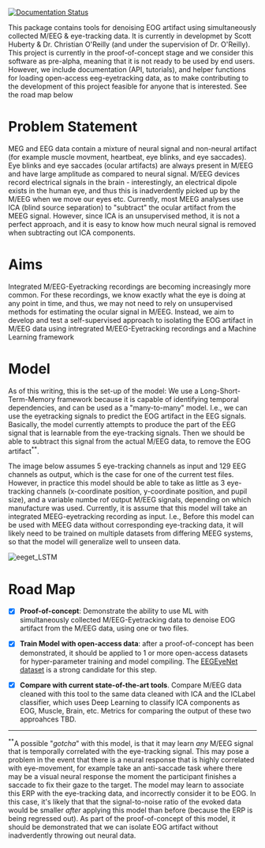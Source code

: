 [![Documentation Status](https://readthedocs.org/projects/eoglearn/badge/?version=latest)](https://eoglearn.readthedocs.io/en/latest/?badge=latest)

This package contains tools for denoising EOG artifact using simultaneously collected M/EEG & eye-tracking data. It is currently in developmet by Scott Huberty & Dr. Christian O'Reilly (and under the supervision of Dr. O'Reilly). This project is currently in the proof-of-concept stage and we consider this software as pre-alpha, meaning that it is not ready to be used by end users. However, we include documentation (API, tutorials), and helper functions for loading open-access eeg-eyetracking data, as to make contributing to the development of this project feasible for anyone that is interested. See the road map below


Problem Statement
=================

MEG and EEG data contain a mixture of neural signal and non-neural artifact (for example muscle movment, heartbeat, eye blinks, and eye saccades). Eye blinks and eye saccades (ocular artifacts) are always present in M/EEG and have large amplitude as compared to neural signal. M/EEG devices record electrical signals in the brain - interestingly, an electrical dipole exists in the human eye, and thus this is inadverdently picked up by the M/EEG when we move our eyes etc. Currently, most MEEG analyses use ICA (blind source separation) to "subtract" the ocular artifact from the MEEG signal. However, since ICA is an unsupervised method, it is not a perfect approach, and it is easy to know how much neural signal is removed when subtracting out ICA components.

Aims
====

Integrated M/EEG-Eyetracking recordings are becoming increasingly more common. For these recordings, we know exactly what the eye is doing at any point in time, and thus, we may not need to rely on unsupervised methods for estimating the ocular signal in M/EEG. Instead, we aim to develop and test a self-supervised approach to isolating the EOG artifact in M/EEG data using intregrated M/EEG-Eyetracking recordings and a Machine Learning framework

Model
=====

As of this writing, this is the set-up of the model: We use a Long-Short-Term-Memory framework because it is capable of identifying temporal dependencies, and can be used as a "many-to-many" model. I.e., we can use the eyetracking signals to predict the EOG artifact in the EEG signals. Basically, the model currently attempts to produce the part of the EEG signal that is learnable from the eye-tracking signals. Then we should be able to subtract this signal from the actual M/EEG data, to remove the EOG artifact<sup>**</sup>.

The image below assumes 5 eye-tracking channels as input and 129 EEG channels as output, which is the case for one of the current test files. However, in practice this model should be able to take  as little as 3 eye-tracking channels (x-coordinate position, y-coordinate position, and pupil size), and a variable numbe rof output M/EEG signals, depending on which manufacture was used. Currently, it is assume that this model will take an integrated MEEG-eyetracking recording as input. I.e., Before this model can be used with MEEG data without corresponding eye-tracking data, it will likely need to be trained on multiple datasets from differing MEEG systems, so that the model will generalize well to unseen data.

![eeget_LSTM](https://github.com/scott-huberty/eog-learn/assets/52462026/838b4559-9c95-4cd9-b452-ba95d2ff2d42)



Road Map
========

- [x] **Proof-of-concept**: Demonstrate the ability to use ML with simultaneously collected M/EEG-Eyetracking data to denoise EOG artifact from the M/EEG data, using one or two files.
- [x]  **Train Model with open-access data**: after a proof-of-concept has been demonstrated, it should be applied to 1 or more open-access datasets for hyper-parameter training and model compiling. The [EEGEyeNet dataset](https://osf.io/ktv7m/) is a strong candidate for this step.
- [x]  **Compare with current state-of-the-art tools**. Compare M/EEG data cleaned with this tool to the same data cleaned with ICA and the ICLabel classifier, which uses Deep 
       Learning to classify ICA components as EOG, Muscle, Brain, etc. Metrics for comparing the output of these two approahces TBD.



------------------------------------------
<sup>**</sup>A possible "*gotcha*" with this model, is that it may learn _any_ M/EEG signal that is temporally correlated with the eye-tracking signal. This may pose a problem in the event that there is a neural response that is highly correlated with eye-movement, for example take an anti-saccade task where there may be a visual neural response the moment the participant finishes a saccade to fix their gaze to the target. The model may learn to associate this ERP with the eye-tracking data, and incorrectly consider it to be EOG. In this case, it's likely that that the signal-to-noise ratio of the evoked data would be smaller _after_ applying this model than before (because the ERP is being regressed out). As part of the proof-of-concept of this model, it should be demonstrated that we can isolate EOG artifact without inadverdently throwing out neural data.

